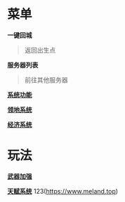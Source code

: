 # 菜单
**一键回城**
>返回出生点


**服务器列表**

>前往其他服务器


**[系统功能](docs/1.2.md)**

**[领地系统](docs/1.3)**

**[经济系统](docs/1.4)**
# 玩法

**[武器加强](docs/2.1)**

**[天赋系统](docs/2.2)**
123(https://www.meland.top)
